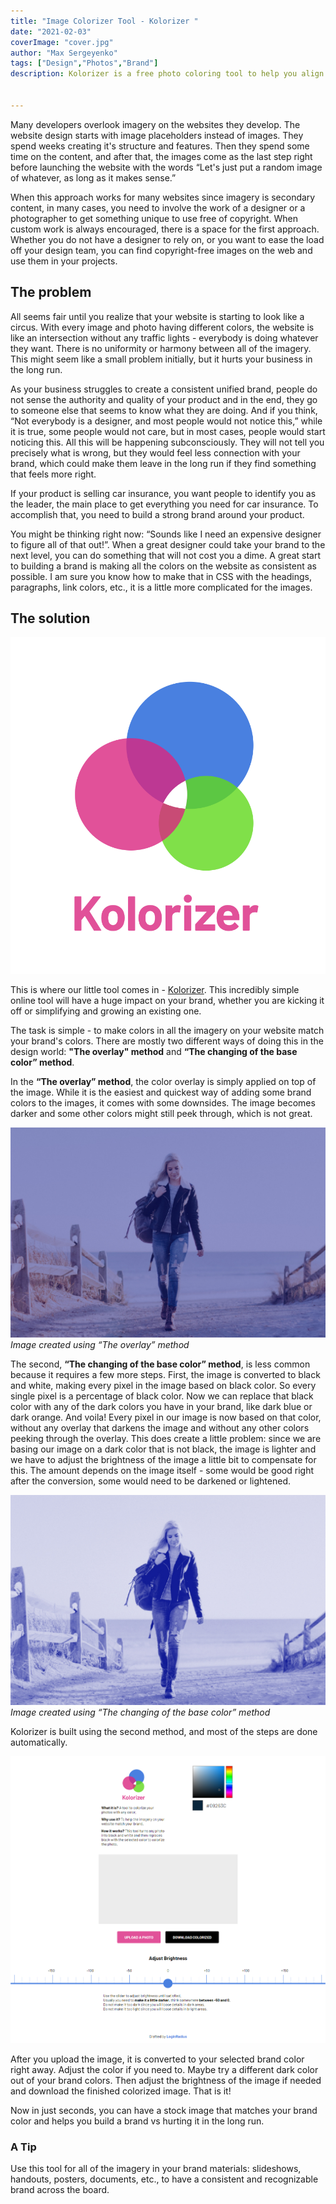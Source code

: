 ```yaml
---
title: "Image Colorizer Tool - Kolorizer "
date: "2021-02-03"
coverImage: "cover.jpg"
author: "Max Sergeyenko"
tags: ["Design","Photos","Brand"]
description: Kolorizer is a free photo coloring tool to help you align the images on a website with your brand.


---
```

		

Many developers overlook imagery on the websites they develop. The website design starts with image placeholders instead of images. They spend weeks creating it's structure and features. Then they spend some time on the content, and after that, the images come as the last step right before launching the website with the words “Let's just put a random image of whatever, as long as it makes sense.”
		

When this approach works for many websites since imagery is secondary content, in many cases, you need to involve the work of a designer or a photographer to get something unique to use free of copyright. When custom work is always encouraged, there is a space for the first approach. Whether you do not have a designer to rely on, or you want to ease the load off your design team, you can find copyright-free images on the web and use them in your projects.
		

## The problem


All seems fair until you realize that your website is starting to look like a circus. With every image and photo having different colors, the website is like an intersection without any traffic lights - everybody is doing whatever they want. There is no uniformity or harmony between all of the imagery. This might seem like a small problem initially, but it hurts your business in the long run. 

As your business struggles to create a consistent unified brand, people do not sense the authority and quality of your product and in the end, they go to someone else that seems to know what they are doing. And if you think, “Not everybody is a designer, and most people would not notice this,” while it is true, some people would not care, but in most cases, people would start noticing this. All this will be happening subconsciously. They will not tell you precisely what is wrong, but they would feel less connection with your brand, which could make them leave in the long run if they find something that feels more right.
		

If your product is selling car insurance, you want people to identify you as the leader, the main place to get everything you need for car insurance. To accomplish that, you need to build a strong brand around your product.


You might be thinking right now: “Sounds like I need an expensive designer to figure all of that out!”. When a great designer could take your brand to the next level, you can do something that will not cost you a dime. A great start to building a brand is making all the colors on the website as consistent as possible. I am sure you know how to make that in CSS with the headings, paragraphs, link colors, etc., it is a little more complicated for the images.
		

## The solution


![Kolorizer Logo](logo.png "Kolorizer Logo")


This is where our little tool comes in - [Kolorizer](https://kolorizer.com/). This incredibly simple online tool will have a huge impact on your brand, whether you are kicking it off or simplifying and growing an existing one.
		

The task is simple - to make colors in all the imagery on your website match your brand's colors. There are mostly two different ways of doing this in the design world: **"The overlay" method** and **“The changing of the base color” method**.


In the **“The overlay” method**, the color overlay is simply applied on top of the image. While it is the easiest and quickest way of adding some brand colors to the images, it comes with some downsides. The image becomes darker and some other colors might still peek through, which is not great.


![](01.jpg "Image created using “The overlay” method")
*Image created using “The overlay” method*
		

The second, **“The changing of the base color” method**, is less common because it requires a few more steps. First, the image is converted to black and white, making every pixel in the image based on black color. So every single pixel is a percentage of black color. Now we can replace that black color with any of the dark colors you have in your brand, like dark blue or dark orange. And voila! Every pixel in our image is now based on that color, without any overlay that darkens the image and without any other colors peeking through the overlay. This does create a little problem: since we are basing our image on a dark color that is not black, the image is lighter and we have to adjust the brightness of the image a little bit to compensate for this. The amount depends on the image itself - some would be good right after the conversion, some would need to be darkened or lightened.


![](02.jpg "Image created using “The changing of the base color” method")
*Image created using “The changing of the base color” method*


Kolorizer is built using the second method, and most of the steps are done automatically.


![](03.png "Kolorizer Tool")


After you upload the image, it is converted to your selected brand color right away. Adjust the color if you need to. Maybe try a different dark color out of your brand colors. Then adjust the brightness of the image if needed and download the finished colorized image. That is it!


Now in just seconds, you can have a stock image that matches your brand color and helps you build a brand vs hurting it in the long run.


### A Tip


Use this tool for all of the imagery in your brand materials: slideshows, handouts, posters, documents, etc., to have a consistent and recognizable brand across the board.
